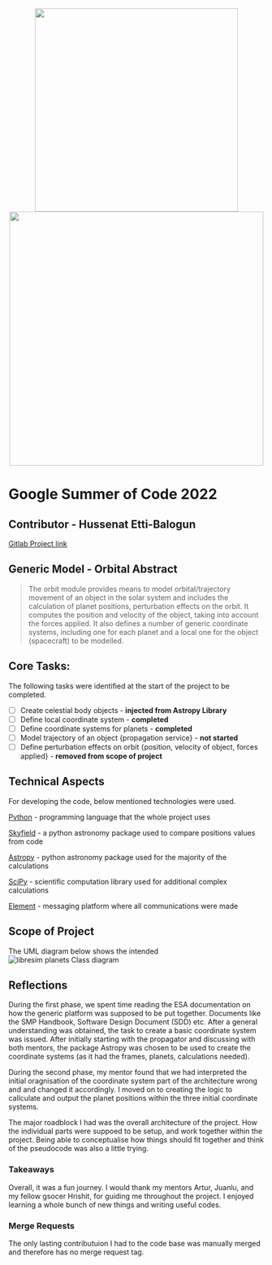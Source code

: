 <div id="header" align="center">
<img src="https://user-images.githubusercontent.com/100206676/171044355-a1331115-6368-40f7-8061-3179192dca81.png"![logo_librecube_1604]() width="400"/>
</div>

<div id="header" align="center">
<img src="https://user-images.githubusercontent.com/100206676/171044297-58d64ef7-38e2-4d20-9a14-3c9d04083eb1.png"![gsoc]() width="500"/>
</div>

# Google Summer of Code 2022

## Contributor - Hussenat Etti-Balogun
[Gitlab Project link](https://gitlab.com/balotofi/python-libresim/-/tree/orbital)

## Generic Model - Orbital Abstract
> The orbit module provides means to model orbital/trajectory movement of an object in the solar system and includes the calculation of planet positions, perturbation effects on the orbit. It computes the position and velocity of the object, taking into account the forces applied. It also defines a number of generic coordinate systems, including one for each planet and a local one for the object (spacecraft) to be modelled.

## Core Tasks:
The following tasks were identified at the start of the project to be completed.

- [ ] Create celestial body objects - **injected from Astropy Library**
- [ ] Define local coordinate system - **completed**
- [ ] Define coordinate systems for planets - **completed**
- [ ] Model trajectory of an object {propagation service} - **not started**
- [ ] Define perturbation effects on orbit {position, velocity of object, forces applied} - **removed from scope of project**

## Technical Aspects

For developing the code, below mentioned technologies were used.

[Python](https://www.python.org/) - programming language that the whole project uses

[Skyfield](https://rhodesmill.org/skyfield/) - a python astronomy package used to compare positions values from code

[Astropy](https://www.astropy.org/) - python astronomy package used for the majority of the calculations

[SciPy](https://scipy.org/) - scientific computation library used for additional complex calculations

[Element](https://element.io/) - messaging platform where all communications were made


## Scope of Project
The UML diagram below shows the intended 
![libresim planets Class diagram](https://user-images.githubusercontent.com/100206676/194261522-ca0aedc2-999e-41d4-a9ec-5bf771189d9c.png)

## Reflections

During the first phase, we spent time reading the ESA documentation on how the generic platform was supposed to be put together. Documents like the SMP Handbook, Software Design Document (SDD) etc. After a general understanding was obtained, the task to create a basic coordinate system was issued. After initially starting with the propagator and discussing with both mentors, the package Astropy was chosen to be used to create the coordinate systems (as it had the frames, planets, calculations needed).

During the second phase, my mentor found that we had interpreted the initial oragnisation of the coordinate system part of the architecture wrong and and changed it accordingly. I moved on to creating the logic to callculate and output the planet positions within the three initial coordinate systems.

The major roadblock I had was the overall architecture of the project. How the individual parts were suppoed to be setup, and work together within the project. Being able to conceptualise how things should fit together and think of the pseudocode was also a little trying.


### Takeaways
Overall, it was a fun journey. I would thank my mentors Artur, Juanlu, and my fellow gsocer Hrishit, for guiding me throughout the project. I enjoyed learning a whole bunch of new things and writing useful codes.

### Merge Requests
The only lasting contributuion I had to the code base was manually merged and therefore has no merge request tag.


